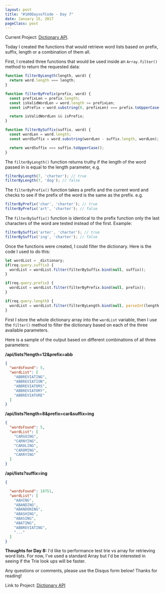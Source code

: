 ```yaml
---
layout: post
title: "#100DaysofCode - Day 7"
date: January 15, 2017
pageClass: post
---
```


Current Project: [Dictionary API](https://github.com/lyndseybrowning/dictionary-api).

Today I created the functions that would retrieve word lists based on prefix, suffix, length or a combination of them all.

First, I created three functions that would be used inside an ```Array.filter()``` method to return the requested data:

```javascript
function filterByLength(length, word) {
  return word.length === length;
}

function filterByPrefix(prefix, word) {
  const prefixLen = prefix.length;
  const isValidWordLen = word.length >= prefixLen;
  const isPrefix = word.substring(0, prefixLen) === prefix.toUpperCase();

  return isValidWordLen && isPrefix;
}

function filterBySuffix(suffix, word) {
  const wordLen = word.length;
  const wordSuffix = word.substring(wordLen - suffix.length, wordLen);

  return wordSuffix === suffix.toUpperCase();
}
```

The ```filterByLength()``` function returns truthy if the length of the word passed in is equal to the length parameter, e.g.

```javascript
filterByLength(7, 'charter'); // true
filterByLength(7, 'dog'); // false
```

The ```filterByPrefix()``` function takes a prefix and the current word and checks to see if the prefix of the word is the same as the prefix. e.g.

```javascript
filterByPrefix('char', 'charter'); // true
filterByPrefix('art', 'charter'); // false
```

The ```filterBySuffix()``` function is identical to the prefix function only the last characters of the word are tested instead of the first. Example:

```javascript
filterBySuffix('arter', 'charter'); // true
filterBySuffix('ing', 'charter'); // false
```

Once the functions were created, I could filter the dictionary. Here is the code I used to do this:

```javascript
let wordList = _dictionary;
if(req.query.suffix) {
  wordList = wordList.filter(filterBySuffix.bind(null, suffix));
}

if(req.query.prefix) {
  wordList = wordList.filter(filterByPrefix.bind(null, prefix));
}

if(req.query.length) {
  wordList = wordList.filter(filterByLength.bind(null, parseInt(length, 10)));
}
```

First I store the whole dictionary array into the ```wordList``` variable, then I use the ```filter()``` method to filter the dictionary based on each of the three available parameters.

Here is a sample of the output based on different combinations of all three parameters:

**/api/lists?length=12&prefix=abb**

```json
{
  "wordsFound": 5,
  "wordList": [
    "ABBREVIATING",
    "ABBREVIATION",
    "ABBREVIATORS",
    "ABBREVIATORY",
    "ABBREVIATURE"
  ]
}
```

**/api/lists?length=8&prefix=car&suffix=ing**

```json
{
  "wordsFound": 5,
  "wordList": [
    "CARGOING",
    "CARNYING",
    "CAROLING",
    "CAROMING",
    "CARRYING"
  ]
}
```

**/api/lists?suffix=ing**

```json
{

  "wordsFound": 18751,
  "wordList": [
    "AAHING",
    "ABANDING",
    "ABANDONING",
    "ABASHING",
    "ABASING",
    "ABATING",
    "ABBREVIATING",
    "..."
  ]
}
```

**Thoughts for Day 8:** I'd like to performance test trie vs array for retrieving word lists. For now, I've used a standard Array but I'd be interested in seeing if the Trie look ups will be faster.

Any questions or comments, please use the Disqus form below! Thanks for reading!

Link to Project: [Dictionary API](https://github.com/lyndseybrowning/dictionary-api)
